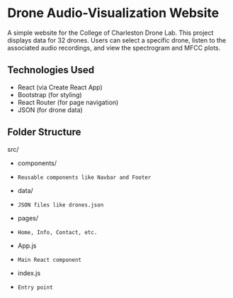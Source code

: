 # Drone Audio-Visualization Website

A simple website for the College of Charleston Drone Lab. This project displays data for 32 drones. Users can select a specific drone, listen to the associated audio recordings, and
view the spectrogram and MFCC plots.


## Technologies Used

- React (via Create React App)
- Bootstrap (for styling)
- React Router (for page navigation)
- JSON (for drone data)

## Folder Structure

src/
- components/
-     Reusable components like Navbar and Footer
- data/
-     JSON files like drones.json
- pages/
-     Home, Info, Contact, etc.
- App.js
-     Main React component
- index.js
-     Entry point
